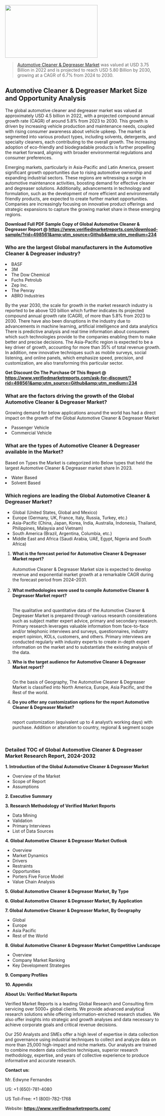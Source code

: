 
<img src="https://ffe5etoiles.com/wp-content/uploads/2024/12/MST1-300x171.png" alt="" width="300" height="171" class="alignnone size-medium wp-image-20088" /><blockquote><p><p><a href="https://www.verifiedmarketreports.com/download-sample/?rid=498561&utm_source=Github&utm_medium=234" target="_blank">Automotive Cleaner & Degreaser Market</a> was valued at USD 3.75 Billion in 2022 and is projected to reach USD 5.80 Billion by 2030, growing at a CAGR of 6.7% from 2024 to 2030.</p></blockquote><p><h2>Automotive Cleaner & Degreaser Market Size and Opportunity Analysis</h2><p>The global automotive cleaner and degreaser market was valued at approximately USD 4.5 billion in 2022, with a projected compound annual growth rate (CAGR) of around 5.8% from 2023 to 2030. This growth is driven by increasing vehicle production and maintenance needs, coupled with rising consumer awareness about vehicle upkeep. The market is segmented into various product types, including solvents, detergents, and specialty cleaners, each contributing to the overall growth. The increasing adoption of eco-friendly and biodegradable products is further propelling the market forward, aligning with broader environmental regulations and consumer preferences.</p><p>Emerging markets, particularly in Asia-Pacific and Latin America, present significant growth opportunities due to rising automotive ownership and expanding industrial sectors. These regions are witnessing a surge in automotive maintenance activities, boosting demand for effective cleaner and degreaser solutions. Additionally, advancements in technology and formulation, such as the development of more efficient and environmentally friendly products, are expected to create further market opportunities. Companies are increasingly focusing on innovative product offerings and strategic expansions to capture the growing market share in these emerging regions.</p></p><p class=""><strong>Download Full PDF Sample Copy of Global Automotive Cleaner & Degreaser Report @ <a href="https://www.verifiedmarketreports.com/download-sample/?rid=498561&amp;utm_source=Github&amp;utm_medium=234" target="_blank">https://www.verifiedmarketreports.com/download-sample/?rid=498561&amp;utm_source=Github&amp;utm_medium=234</a></strong></p><h3 id="" class="">Who are the largest Global manufacturers in the Automotive Cleaner & Degreaser industry?</h3><p><li>BASF</li><li> 3M</li><li> The Dow Chemical</li><li> Fuchs Petrolub</li><li> Zep Inc.</li><li> The Penray</li><li> ABRO Industries</li></p><div class=""><div class="" dir="" data-message-author-role="" data-message-id="" data-message-model-slug=""><div class=""><div class=""><div class=""><div class="" dir="" data-message-author-role="" data-message-id="" data-message-model-slug=""><div class=""><div class=""><p>By the year 2030, the scale for growth in the market research industry is reported to be above 120 billion which further indicates its projected compound annual growth rate (CAGR), of more than 5.8% from 2023 to 2030. There have also been disruptions in the industry due to advancements in machine learning, artificial intelligence and data analytics There is predictive analysis and real time information about consumers which such technologies provide to the companies enabling them to make better and precise decisions. The Asia-Pacific region is expected to be a key driver of growth, accounting for more than 35% of total revenue growth. In addition, new innovative techniques such as mobile surveys, social listening, and online panels, which emphasize speed, precision, and customization, are also transforming this particular sector.</p><p><strong>Get Discount On The Purchase Of This Report @&nbsp; <a href="https://www.verifiedmarketreports.com/ask-for-discount/?rid=498561&amp;utm_source=Github&amp;utm_medium=234" target="_blank">https://www.verifiedmarketreports.com/ask-for-discount/?rid=498561&amp;utm_source=Github&amp;utm_medium=234</a></strong></p></div></div></div></div></div></div></div></div><h3 id="" class="">What are the factors driving the growth of the Global Automotive Cleaner & Degreaser Market?</h3><p id="" class="">Growing demand for below applications around the world has had a direct impact on the growth of the Global Automotive Cleaner & Degreaser Market</p><p id="" class=""><li>Passenger Vehicle</li><li> Commercial Vehicle</li></p><h3 id="" class="">What are the types of Automotive Cleaner & Degreaser available in the Market?</h3><p id="" class="">Based on Types the Market is categorized into Below types that held the largest Automotive Cleaner & Degreaser market share In 2023.</p><p id="" class=""><li>Water Based</li><li> Solvent Based</li></p><h3 id="" class="">Which regions are leading the Global Automotive Cleaner & Degreaser Market?</h3><ul><li>Global (United States, Global and Mexico)</li><li>Europe (Germany, UK, France, Italy, Russia, Turkey, etc.)</li><li>Asia-Pacific (China, Japan, Korea, India, Australia, Indonesia, Thailand, Philippines, Malaysia and Vietnam)</li><li>South America (Brazil, Argentina, Columbia, etc.)</li><li>Middle East and Africa (Saudi Arabia, UAE, Egypt, Nigeria and South Africa)</li></ul><p><ol><li><strong>What is the forecast period for Automotive Cleaner & Degreaser Market report?<br /></strong><br /><span data-sheets-root="1" data-sheets-value="{&quot;1&quot;:2,&quot;2&quot;:&quot;XXXX size is expected to develop revenue and exponential market growth at a remarkable CAGR during the forecast period from 2024&ndash;2030.&quot;}" data-sheets-userformat="{&quot;2&quot;:12674,&quot;4&quot;:{&quot;1&quot;:2,&quot;2&quot;:16776960},&quot;10&quot;:2,&quot;11&quot;:0,&quot;15&quot;:&quot;Arial&quot;,&quot;16&quot;:12}">Automotive Cleaner & Degreaser Market size is expected to develop revenue and exponential market growth at a remarkable CAGR during the forecast period from 2024&ndash;2031.</span><br /><br /></li><li><strong>What methodologies were used to compile Automotive Cleaner & Degreaser Market report?<br /><br /></strong><p>The qualitative and quantitative data of the&nbsp;Automotive Cleaner & Degreaser Market is prepared through various research considerations such as subject matter expert advice, primary and secondary research. Primary research leverages valuable information from face-to-face and/or telephonic interviews and surveys, questionnaires, industry expert opinion, KOLs, customers, and others. Primary interviews are conducted regularly with industry experts to create in-depth expert information on the market and to substantiate the existing analysis of the data.&nbsp;</p></li><li><strong>Who is the target audience for Automotive Cleaner & Degreaser Market report?<br /><br /></strong><p>On the basis of Geography, The&nbsp;Automotive Cleaner & Degreaser Market is classified into North America, Europe, Asia Pacific, and the Rest of the world.</p></li><li><strong>Do you offer any customization options for the report Automotive Cleaner & Degreaser Market?<br /><br /></strong><p>report customization (equivalent up to 4 analyst&rsquo;s working days) with purchase. Addition or alteration to country, regional &amp; segment scope</p><p>&nbsp;</p></li></ol></p><h3 id="" class="">Detailed TOC of Global Automotive Cleaner & Degreaser Market Research Report, 2024-2032</h3><p id="" class=""><strong>1. Introduction of the Global Automotive Cleaner & Degreaser Market</strong></p><ul><li>Overview of the Market</li><li>Scope of Report</li><li>Assumptions</li></ul><p id="" class=""><strong>2. Executive Summary</strong></p><p id="" class=""><strong>3. Research Methodology of&nbsp;Verified Market Reports</strong></p><ul><li>Data Mining</li><li>Validation</li><li>Primary Interviews</li><li>List of Data Sources</li></ul><p id="" class=""><strong>4. Global Automotive Cleaner & Degreaser Market Outlook</strong></p><ul><li>Overview</li><li>Market Dynamics</li><li>Drivers</li><li>Restraints</li><li>Opportunities</li><li>Porters Five Force Model</li><li>Value Chain Analysis</li></ul><p id="" class=""><strong>5. Global Automotive Cleaner & Degreaser Market, By&nbsp;Type</strong></p><p id="" class=""><strong>6. Global Automotive Cleaner & Degreaser Market, By Application</strong></p><p id="" class=""><strong>7. Global Automotive Cleaner & Degreaser Market, By Geography</strong></p><ul><li>Global</li><li>Europe</li><li>Asia Pacific</li><li>Rest of the World</li></ul><p id="" class=""><strong>8. Global Automotive Cleaner & Degreaser Market Competitive Landscape</strong></p><ul><li>Overview</li><li>Company Market Ranking</li><li>Key Development Strategies</li></ul><p id="" class=""><strong>9. Company Profiles</strong></p><p id="" class=""><strong>10. Appendix</strong></p><p id="" class=""><strong>About Us: Verified Market Reports</strong></p><p id="" class="">Verified Market Reports is a leading Global Research and Consulting firm servicing over 5000+ global clients. We provide advanced analytical research solutions while offering information-enriched research studies. We also offer insights into strategic and growth analyses and data necessary to achieve corporate goals and critical revenue decisions.</p><p id="" class="">Our 250 Analysts and SMEs offer a high level of expertise in data collection and governance using industrial techniques to collect and analyze data on more than 25,000 high-impact and niche markets. Our analysts are trained to combine modern data collection techniques, superior research methodology, expertise, and years of collective experience to produce informative and accurate research.</p><p id="" class=""><strong>Contact us:</strong></p><p id="" class="">Mr. Edwyne Fernandes</p><p id="" class="">US: +1 (650)-781-4080</p><p id="" class="">US Toll-Free: +1 (800)-782-1768</p><p id="" class="">Website: <a target="" data-test-app-aware-link=""><strong>https://www.verifiedmarketreports.com/</strong></a></p>
